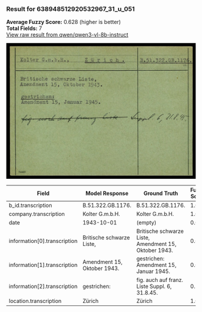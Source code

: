 ### Result for 638948512920532967_31_u_051
**Average Fuzzy Score:** 0.628 (higher is better)<br>
**Total Fields:** 7<br>
[View raw result from qwen/qwen3-vl-8b-instruct](https://github.com/RISE-UNIBAS/humanities_data_benchmark/blob/main/results/2025-10-24/T0335/request_T0335_638948512920532967_31_u_051.json)

<img src="https://github.com/RISE-UNIBAS/humanities_data_benchmark/blob/main/benchmarks/blacklist/images/638948512920532967_31_u_051.jpg?raw=true" alt="638948512920532967_31_u_051" width="600px">

| Field | Model Response | Ground Truth | Fuzzy Score | Match |
|-------|----------------|--------------|-------------|-------|
| b_id.transcription | B.51.322.GB.1176. | B.51.322.GB.1176. | 1.000 | ✅ |
| company.transcription | Kolter G.m.b.H. | Kolter G.m.b.H. | 1.000 | ✅ |
| date | 1943-10-01 | (empty) | 0.000 | ❌ |
| information[0].transcription | Britische schwarze Liste, | Britische schwarze Liste,<br>Amendment 15, Oktober 1943. | 0.641 | ❌ |
| information[1].transcription | Amendment 15, Oktober 1943. | gestrichen:<br>Amendment 15, Januar 1945. | 0.615 | ❌ |
| information[2].transcription | gestrichen: | fig. auch auf franz. Liste Suppl. 6, 31.8.45. | 0.143 | ❌ |
| location.transcription | Zürich | Zürich | 1.000 | ✅ |

